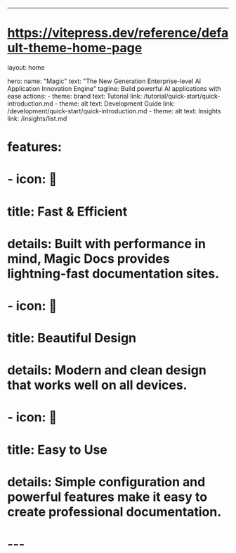 ---
# https://vitepress.dev/reference/default-theme-home-page
layout: home

hero:
  name: "Magic"
  text: "The New Generation Enterprise-level AI Application Innovation Engine"
  tagline: Build powerful AI applications with ease
  actions:
    - theme: brand
      text: Tutorial
      link: /tutorial/quick-start/quick-introduction.md
    - theme: alt
      text: Development Guide
      link: /development/quick-start/quick-introduction.md
    - theme: alt
      text: Insights
      link: /insights/list.md

# features:
#   - icon: 🚀
#     title: Fast & Efficient
#     details: Built with performance in mind, Magic Docs provides lightning-fast documentation sites.
#   - icon: 🎨
#     title: Beautiful Design
#     details: Modern and clean design that works well on all devices.
#   - icon: 🔧
#     title: Easy to Use
#     details: Simple configuration and powerful features make it easy to create professional documentation.
# --- 